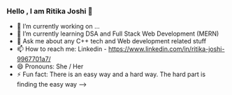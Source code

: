 ### Hello , I am Ritika Joshi 👋

- 🔭 I’m currently working on ...
- 🌱 I’m currently learning DSA and Full Stack Web Development (MERN)
- 💬 Ask me about any C++ tech and Web development related stuff
- 📫 How to reach me: Linkedin - https://www.linkedin.com/in/ritika-joshi-9967701a7/
- 😄 Pronouns: She / Her
- ⚡ Fun fact: There is an easy way and a hard way. The hard part is finding the easy way
-->
